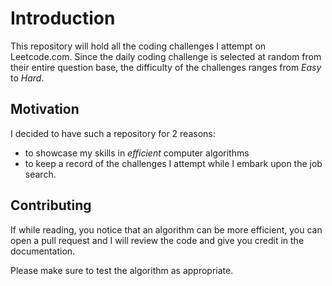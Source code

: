 # Introduction

This repository will hold all the coding challenges I attempt on Leetcode.com. Since the daily coding challenge is selected at random from their entire question base, the difficulty of the challenges ranges from *Easy* to *Hard*.

## Motivation

I decided to have such a repository for 2 reasons:
- to showcase my skills in *efficient* computer algorithms
- to keep a record of the challenges I attempt while I embark upon the job search.

## Contributing

If while reading, you notice that an algorithm can be more efficient, you can open a pull request and I will review the code and give you credit in the documentation.

Please make sure to test the algorithm as appropriate.

